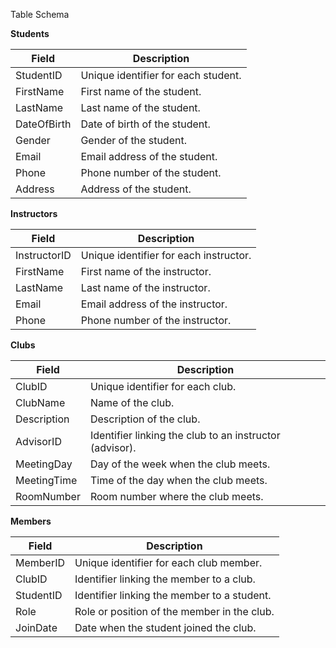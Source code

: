 Table Schema

**Students**

| Field | Description |
| --- | --- |
| StudentID | Unique identifier for each student. |
| FirstName | First name of the student. |
| LastName | Last name of the student. |
| DateOfBirth | Date of birth of the student. |
| Gender | Gender of the student. |
| Email | Email address of the student. |
| Phone | Phone number of the student. |
| Address | Address of the student. |

**Instructors**

| Field | Description |
| --- | --- |
| InstructorID | Unique identifier for each instructor. |
| FirstName | First name of the instructor. |
| LastName | Last name of the instructor. |
| Email | Email address of the instructor. |
| Phone | Phone number of the instructor. |

**Clubs**

| Field | Description |
| --- | --- |
| ClubID | Unique identifier for each club. |
| ClubName | Name of the club. |
| Description | Description of the club. |
| AdvisorID | Identifier linking the club to an instructor (advisor). |
| MeetingDay | Day of the week when the club meets. |
| MeetingTime | Time of the day when the club meets. |
| RoomNumber | Room number where the club meets. |

**Members**

| Field | Description |
| --- | --- |
| MemberID | Unique identifier for each club member. |
| ClubID | Identifier linking the member to a club. |
| StudentID | Identifier linking the member to a student. |
| Role | Role or position of the member in the club. |
| JoinDate | Date when the student joined the club. |